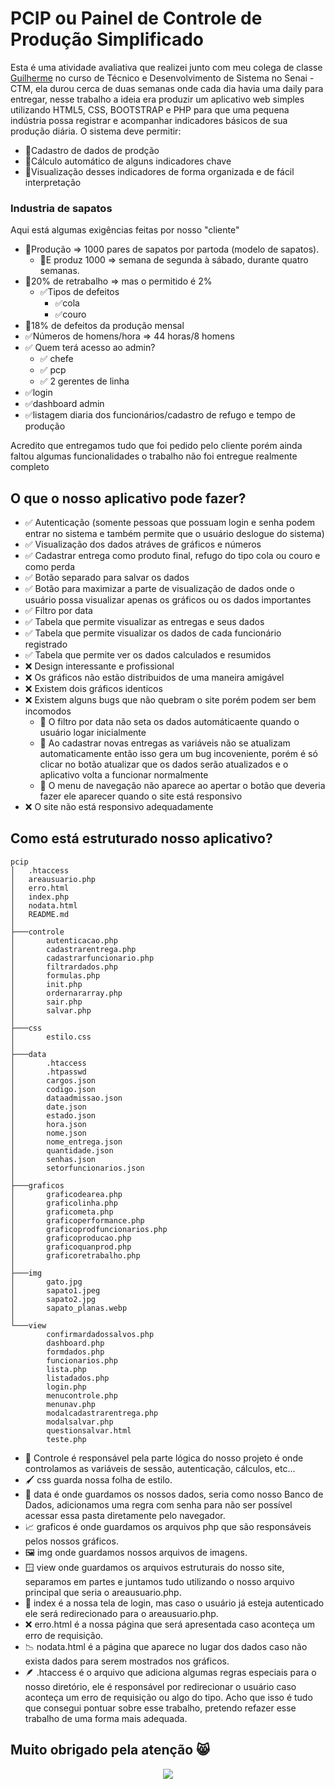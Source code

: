 # PCIP ou Painel de Controle de Produção Simplificado

Esta é uma atividade avaliativa que realizei junto com meu colega de classe [Guilherme](https://github.com/guilherme359) no curso de Técnico e Desenvolvimento de Sistema no Senai - CTM, ela durou cerca de duas semanas onde cada dia havia uma daily para entregar, nesse trabalho a ideia era produzir um aplicativo web simples utilizando HTML5, CSS, BOOTSTRAP e PHP para que uma pequena indústria possa registrar e acompanhar indicadores básicos de sua produção diária. O sistema deve permitir:
- 📑Cadastro de dados de prodção
- 📑Cálculo automático de alguns indicadores chave
- 📑Visualização desses indicadores de forma organizada e de fácil interpretação

### Industria de sapatos

Aqui está algumas exigências feitas por nosso "cliente"
- 📑Produção => 1000 pares de sapatos por partoda (modelo de sapatos). 
  -  📑E produz 1000 => semana de segunda à sábado, durante quatro semanas.
- 📑20% de retrabalho => mas o permitido é 2%
  - ✅Tipos de defeitos
    - ✅cola
    - ✅couro
- 📑18% de defeitos da produção mensal
- ✅Números de homens/hora => 44 horas/8 homens
- ✅ Quem terá acesso ao admin?
  - ✅ chefe
  - ✅ pcp
  - ✅ 2 gerentes de linha
- ✅login
- ✅dashboard admin
- ✅listagem diaria dos funcionários/cadastro de refugo e tempo de produção

Acredito que entregamos tudo que foi pedido pelo cliente porém ainda faltou algumas funcionalidades o trabalho não foi entregue realmente completo
## O que o nosso aplicativo pode fazer?
- ✅ Autenticação (somente pessoas que possuam login e senha podem entrar no sistema e também permite que o usuário deslogue do sistema)
- ✅ Visualização dos dados atráves de gráficos e números
- ✅ Cadastrar entrega como produto final, refugo do tipo cola ou couro e como perda
- ✅ Botão separado para salvar os dados
- ✅ Botão para maximizar a parte de visualização de dados onde o usuário possa visualizar apenas os gráficos ou os dados importantes
- ✅ Filtro por data
- ✅ Tabela que permite visualizar as entregas e seus dados
- ✅ Tabela que permite visualizar os dados de cada funcionário registrado
- ✅ Tabela que permite ver os dados calculados e resumidos
- ❌ Design interessante e profissional
- ❌ Os gráficos não estão distribuidos de uma maneira amigável
- ❌ Existem dois gráficos identicos
- ❌ Existem alguns bugs que não quebram o site porém podem ser bem incomodos
  - 📑 O filtro por data não seta os dados automáticaente quando o usuário logar inicialmente
  - 📑 Ao cadastrar novas entregas as variáveis não se atualizam automaticamente então isso gera um bug incoveniente, porém é só clicar no botão atualizar que os dados serão atualizados e o aplicativo volta a funcionar normalmente
  - 📑 O menu de navegação não aparece ao apertar o botão que deveria fazer ele aparecer quando o site está responsivo
- ❌ O site não está responsivo adequadamente

## Como está estruturado nosso aplicativo?
```
pcip
│   .htaccess
│   areausuario.php
│   erro.html
│   index.php
│   nodata.html
│   README.md
│
├───controle
│       autenticacao.php
│       cadastrarentrega.php
│       cadastrarfuncionario.php
│       filtrardados.php
│       formulas.php
│       init.php
│       ordernararray.php
│       sair.php
│       salvar.php
│
├───css
│       estilo.css
│
├───data
│       .htaccess
│       .htpasswd
│       cargos.json
│       codigo.json
│       dataadmissao.json
│       date.json
│       estado.json
│       hora.json
│       nome.json
│       nome_entrega.json
│       quantidade.json
│       senhas.json
│       setorfuncionarios.json
│
├───graficos
│       graficodearea.php
│       graficolinha.php
│       graficometa.php
│       graficoperformance.php
│       graficoprodfuncionarios.php
│       graficoproducao.php
│       graficoquanprod.php
│       graficoretrabalho.php
│
├───img
│       gato.jpg
│       sapato1.jpeg
│       sapato2.jpg
│       sapato_planas.webp
│
└───view
        confirmardadossalvos.php
        dashboard.php
        formdados.php
        funcionarios.php
        lista.php
        listadados.php
        login.php
        menucontrole.php
        menunav.php
        modalcadastrarentrega.php
        modalsalvar.php
        questionsalvar.html
        teste.php
```
- 🧠 Controle é responsável pela parte lógica do nosso projeto é onde controlamos as variáveis de sessão, autenticação, cálculos, etc...
- 🖌️ css guarda nossa folha de estilo.
- 🎲 data é onde guardamos os nossos dados, seria como nosso Banco de Dados, adicionamos uma regra com senha para não ser possível acessar essa pasta diretamente pelo navegador.
- 📈 graficos é onde guardamos os arquivos php que são responsáveis pelos nossos gráficos.
- 🖼️ img onde guardamos nossos arquivos de imagens.
- 🪟 view onde guardamos os arquivos estruturais do nosso site, separamos em partes e juntamos tudo utilizando o nosso arquivo principal que seria o areausuario.php.
- 📑 index é a nossa tela de login, mas caso o usuário já esteja autenticado ele será redirecionado para o areausuario.php.
- ❌ erro.html é a nossa página que será apresentada caso aconteça um erro de requisição.
- 📉 nodata.html é a página que aparece no lugar dos dados caso não exista dados para serem mostrados nos gráficos.
- 🪶 .htaccess é o arquivo que adiciona algumas regras especiais para o nosso diretório, ele é responsável por redirecionar o usuário caso aconteça um erro de requisição ou algo do tipo. 
Acho que isso é tudo que consegui pontuar sobre esse trabalho, pretendo refazer esse trabalho de uma forma mais adequada.
## Muito obrigado pela atenção 😸
<div align="center">

  <img src="https://media1.tenor.com/m/GOj9ZF_-ZOcAAAAC/cat.gif"> 
</div>
